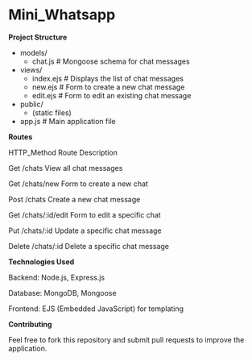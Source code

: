 # Mini_Whatsapp


**Project Structure**

- models/
  - chat.js  # Mongoose schema for chat messages
- views/
  - index.ejs  # Displays the list of chat messages
  - new.ejs    # Form to create a new chat message
  - edit.ejs   # Form to edit an existing chat message
- public/
  - (static files)
- app.js       # Main application file



**Routes**

HTTP_Method        Route                      Description

Get              /chats                   View all chat messages

Get            /chats/new                 Form to create a new chat

Post             /chats                     Create a new chat message

Get            /chats/:id/edit            Form to edit a specific chat

Put            /chats/:id                 Update a specific chat message

Delete         /chats/:id                 Delete a specific chat message





**Technologies Used**

Backend: Node.js, Express.js

Database: MongoDB, Mongoose

Frontend: EJS (Embedded JavaScript) for templating





**Contributing**

Feel free to fork this repository and submit pull requests to improve the application.




